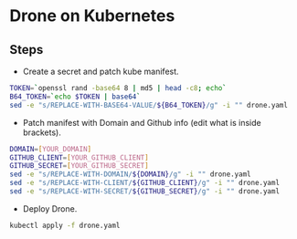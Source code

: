 # Drone on Kubernetes

## Steps

* Create a secret and patch kube manifest.

```bash
TOKEN=`openssl rand -base64 8 | md5 | head -c8; echo`
B64_TOKEN=`echo $TOKEN | base64`
sed -e "s/REPLACE-WITH-BASE64-VALUE/${B64_TOKEN}/g" -i "" drone.yaml
```

* Patch manifest with Domain and Github info (edit what is inside brackets).

```bash
DOMAIN=[YOUR_DOMAIN]
GITHUB_CLIENT=[YOUR_GITHUB_CLIENT]
GITHUB_SECRET=[YOUR_GITHUB_SECRET]
sed -e "s/REPLACE-WITH-DOMAIN/${DOMAIN}/g" -i "" drone.yaml
sed -e "s/REPLACE-WITH-CLIENT/${GITHUB_CLIENT}/g" -i "" drone.yaml
sed -e "s/REPLACE-WITH-SECRET/${GITHUB_SECRET}/g" -i "" drone.yaml
```

* Deploy Drone.

```bash
kubectl apply -f drone.yaml
```
